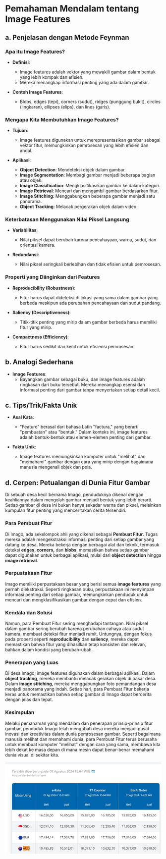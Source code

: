 # Pemahaman Mendalam tentang Image Features

## a. Penjelasan dengan Metode Feynman

### Apa itu Image Features?

- **Definisi**: 
  - Image features adalah vektor yang mewakili gambar dalam bentuk yang lebih kompak dan efisien. 
  - Mereka menangkap informasi penting yang ada dalam gambar.

- **Contoh Image Features**: 
  - Blobs, edges (tepi), corners (sudut), ridges (punggung bukit), circles (lingkaran), ellipses (elips), dan lines (garis).

### Mengapa Kita Membutuhkan Image Features?

- **Tujuan**: 
  - Image features digunakan untuk merepresentasikan gambar sebagai vektor fitur, memungkinkan pemrosesan yang lebih efisien dan andal.

- **Aplikasi**:
  - **Object Detection**: Mendeteksi objek dalam gambar.
  - **Image Segmentation**: Membagi gambar menjadi beberapa bagian atau objek.
  - **Image Classification**: Mengklasifikasikan gambar ke dalam kategori.
  - **Image Retrieval**: Mencari dan mengambil gambar berdasarkan fitur.
  - **Image Stitching**: Menggabungkan beberapa gambar menjadi satu panorama.
  - **Object Tracking**: Melacak pergerakan objek dalam video.

### Keterbatasan Menggunakan Nilai Piksel Langsung

- **Variabilitas**: 
  - Nilai piksel dapat berubah karena pencahayaan, warna, sudut, dan orientasi kamera.
  
- **Redundansi**: 
  - Nilai piksel seringkali berlebihan dan tidak efisien untuk pemrosesan.

### Properti yang Diinginkan dari Features

- **Reproducibility (Robustness)**: 
  - Fitur harus dapat dideteksi di lokasi yang sama dalam gambar yang berbeda meskipun ada perubahan pencahayaan dan sudut pandang.
  
- **Saliency (Descriptiveness)**: 
  - Titik-titik penting yang mirip dalam gambar berbeda harus memiliki fitur yang mirip.
  
- **Compactness (Efficiency)**: 
  - Fitur harus sedikit dan kecil untuk efisiensi pemrosesan.

## b. Analogi Sederhana

- **Image Features**: 
  - Bayangkan gambar sebagai buku, dan image features adalah ringkasan dari buku tersebut. Mereka menangkap esensi dan informasi penting dari gambar tanpa menyertakan setiap detail kecil.

## c. Tips/Trik/Fakta Unik

- **Asal Kata**: 
  - "Feature" berasal dari bahasa Latin "factura," yang berarti "pembuatan" atau "bentuk." Dalam konteks ini, image features adalah bentuk-bentuk atau elemen-elemen penting dari gambar.
  
- **Fakta Unik**: 
  - Image features memungkinkan komputer untuk "melihat" dan "memahami" gambar dengan cara yang mirip dengan bagaimana manusia mengenali objek dan pola.

## d. Cerpen: Petualangan di Dunia Fitur Gambar

Di sebuah desa kecil bernama Imago, penduduknya dikenal dengan keahliannya dalam mengolah gambar menjadi bentuk yang lebih berarti. Setiap gambar di desa ini bukan hanya sekadar warna dan piksel, melainkan kumpulan fitur penting yang menceritakan cerita tersendiri.

### Para Pembuat Fitur

Di Imago, ada sekelompok ahli yang dikenal sebagai **Pembuat Fitur**. Tugas mereka adalah mengekstraksi informasi penting dari setiap gambar yang datang ke desa. Mereka bekerja dengan berbagai alat dan teknik, termasuk deteksi **edges, corners,** dan **blobs**, memastikan bahwa setiap gambar dapat digunakan untuk berbagai aplikasi, mulai dari **object detection** hingga **image retrieval**.

### Perpustakaan Fitur

Imago memiliki perpustakaan besar yang berisi semua **image features** yang pernah diekstraksi. Seperti ringkasan buku, perpustakaan ini menyimpan informasi penting dari setiap gambar, memungkinkan penduduk untuk mencari dan mengklasifikasikan gambar dengan cepat dan efisien.

### Kendala dan Solusi

Namun, para Pembuat Fitur sering menghadapi tantangan. Nilai piksel dalam gambar sering berubah karena perubahan cahaya atau sudut kamera, membuat deteksi fitur menjadi rumit. Untungnya, dengan fokus pada properti seperti **reproducibility** dan **saliency**, mereka dapat memastikan bahwa fitur yang dihasilkan tetap konsisten dan relevan, bahkan dalam kondisi yang berubah-ubah.

### Penerapan yang Luas

Di desa Imago, image features digunakan dalam berbagai aplikasi. Dalam **object tracking**, mereka membantu melacak gerakan objek di pasar desa. Dalam **image stitching**, mereka menggabungkan foto pemandangan desa menjadi panorama yang indah. Setiap hari, para Pembuat Fitur bekerja keras untuk memastikan bahwa setiap gambar di Imago dapat bercerita dengan jelas dan tepat.

### Kesimpulan

Melalui pemahaman yang mendalam dan penerapan prinsip-prinsip fitur gambar, penduduk Imago telah mengubah desa mereka menjadi pusat inovasi dan kreativitas dalam dunia pemrosesan gambar. Seperti bagaimana manusia melihat dan memahami dunia, para Pembuat Fitur terus berusaha untuk membuat komputer "melihat" dengan cara yang sama, membawa kita lebih dekat ke masa depan di mana mesin dapat benar-benar memahami dunia visual di sekitar kita.


![Description of image](photo/1.JPG)
